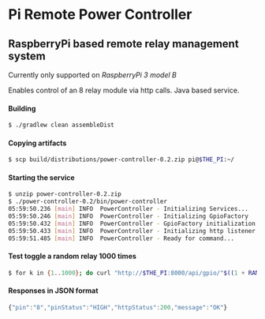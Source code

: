 # Pi Remote Power Controller
## RaspberryPi based remote relay management system
Currently only supported on *RaspberryPi 3 model B*

Enables control of an 8 relay module via http calls. Java based service.

#### Building
```bash
$ ./gradlew clean assembleDist
```

#### Copying artifacts
```bash
$ scp build/distributions/power-controller-0.2.zip pi@$THE_PI:~/
```

#### Starting the service
```bash
$ unzip power-controller-0.2.zip
$ ./power-controller-0.2/bin/power-controller
05:59:50.236 [main] INFO  PowerController - Initializing Services...
05:59:50.246 [main] INFO  PowerController - Initializing GpioFactory
05:59:50.432 [main] INFO  PowerController - GpioFactory initialization complete
05:59:50.433 [main] INFO  PowerController - Initializing http listener on port: 8000 for path: /api
05:59:51.485 [main] INFO  PowerController - Ready for command...
```

#### Test toggle a random relay 1000 times
```bash
$ for k in {1..1000}; do curl "http://$THE_PI:8000/api/gpio/"$((1 + RANDOM % 8)); done
```

#### Responses in JSON format
```javascript
{"pin":"8","pinStatus":"HIGH","httpStatus":200,"message":"OK"}
```
